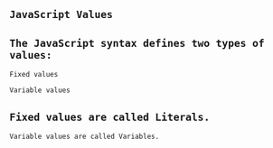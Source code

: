 ```JavaScript Values```
--------

```The JavaScript syntax defines two types of values:```
------
``````
Fixed values
``````
``````
Variable values
``````


```Fixed values are called Literals.```
----
```Variable values are called Variables.```

